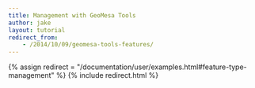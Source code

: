 ```yaml
---
title: Management with GeoMesa Tools
author: jake
layout: tutorial
redirect_from:
    - /2014/10/09/geomesa-tools-features/
---
```

{% assign redirect = "/documentation/user/examples.html#feature-type-management" %}
{% include redirect.html %}
